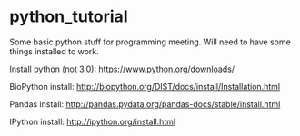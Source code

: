 # python_tutorial
Some basic python stuff for programming meeting. Will need to have some things installed to work. 

Install python (not 3.0):
https://www.python.org/downloads/

BioPython install: 
http://biopython.org/DIST/docs/install/Installation.html

Pandas install:
http://pandas.pydata.org/pandas-docs/stable/install.html

IPython install:
http://ipython.org/install.html
